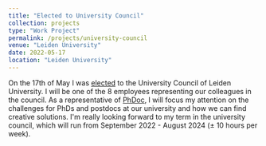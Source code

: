 ```yaml
---
title: "Elected to University Council"
collection: projects
type: "Work Project"
permalink: /projects/university-council
venue: "Leiden University"
date: 2022-05-17
location: "Leiden University"
---
```


On the 17th of May I was [elected](https://www.organisatiegids.universiteitleiden.nl/en/staff-and-student-participation/university-elections/election-results-2022) to the University Council of Leiden University. I will be one of the 8 employees representing our colleagues in the council. As a representative of [PhDoc](https://www.organisatiegids.universiteitleiden.nl/en/staff-and-student-participation/university-council/staff-parties/phdoc), I will focus my attention on the challenges for PhDs and postdocs at our university and how we can find creative solutions. I'm really looking forward to my term in the university council, which will run from September 2022 - August 2024 (± 10 hours per week).
